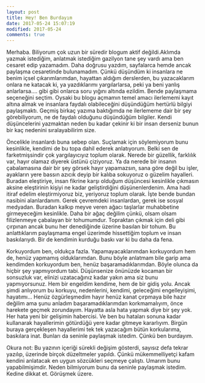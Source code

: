 ```yaml
---
layout: post
title: Hey! Ben Burdayım
date: 2017-05-24 15:07:19
modified: 2017-05-24
comments: true
---
```


Merhaba. Biliyorum çok uzun bir süredir blogum aktif değildi.Aklımda yazmak istediğim, anlatmak istediğim gazilyon tane şey vardı ama ben cesaret edip yazamadım. Daha doğrusu yazdım, sayfalarca hemde ancak paylaşma cesaretinde bulunamadım. Çünkü düşündüm ki insanlara ne benim içsel çıkarımlarımdan, hayattan aldığım derslerden, bu yazacaklarım onlara ne katacak ki, ya yazdıklarımı yargılarlarsa, peki ya beni yanlış anlarlarsa.... gibi gibi onlarca soru yığını altında ezildim. Bende paylaşmama seçeneğini seçtim. Oysaki bu blogu açmamın temel amacı ilerlememi kayıt altına almak ve insanlara faydalı olabileceğini düşündüğüm hertürlü bilgiyi paylaşmaktı. Geçmiş birkaç yazıma baktığımda ne ilerlememe dair bir şey görebiliyorum, ne de faydalı olduğunu düşündüğüm bilgiler. Kendi düşüncelerini yazmaktan neden bu kadar çekinir ki bir insan derseniz bunun bir kaç nedenini sıralayabilirim size.

  Öncelikle insanlardı buna sebep olan. Suçlamak için söylemiyorum bunu kesinlikle, kendimi de bu topa dahil ederek anlatıyorum. Belki sen de farketmişsindir çok yargılayıcıyız toplum olarak. Nerede bir güzellik, farklılık var, hayır olamaz diyerek üstünü çiziyoruz. Ya da nerede bir insanın çabalamasına dair bir şey görsek hayır yapamazsın, sana göre değil bu işler, ayakların yere bassın azıcık deyip bir kalıba sokuyoruz o güzelim hayalleri. Buradan eleştiriye, insan fikrine karşı olduğum düşüncesi kesinlikle çıkmasın aksine eleştirinin kişiyi ne kadar geliştirdiğini düşünenlerdenim. Ama hadi itiraf edelim eleştirmiyoruz biz, yeriyoruz toplum olarak. İşte bende bundan nasibini alanlardanım. Gerek çevremdeki insanlardan, gerek ise sosyal medyadan. Buradan kalkıp meyve veren ağacı taşlarlar muhabbetine girmeyeceğim kesinlikle. Daha bir ağaç değilim çünkü, olsam olsam filizlenmeye çabalayan bir tohumumdur. Topraktan çıkmak için deli gibi çırpınan ancak bunu her denediğinde üzerine basılan bir tohum. Bu anlattıklarım paylaşmama engel üzerimde hissettiğim toplum ve insan baskılarıydı. Bir de kendimin kurduğu baskı var ki bu daha da fena.

Korkuyordum ben, oldukça fazla. Yapamayacaklarımdan korkuyordum hem de, henüz yapmamış olduklarımdan. Bunu böyle anlatmam bile garip ama kendimden korkuyordum ben, henüz başaramadıklarımdan. Böyle olunca da hiçbir şey yapmıyordum tabi. Düşünsenize önünüzde kocaman bir sonsuzluk var, elinizi uzatacağınız kadar yakın ama siz bunu yapmıyorsunuz. Hem bir engeldim kendime, hem de bir gidiş yolu. Ancak şimdi anlıyorum bu korkuyu, nedenlerini, kendimi, geleceğimi engelleyişimi, hayatımı... Henüz özgürleşmedim hayır henüz kanat çırpmaya bile hazır değilim ama şunu anladım başaramadıklarımdan korkmamalıyım, önce harekete geçmek zorundayım. Hayatta asla hata yapmak diye bir şey yok. Her hata yeni bir gelişimin habercisi. Ve ben bu hataları sonuna kadar kullanarak hayallerimin götürdüğü yere kadar gitmeye kararlıyım. Birgün buraya gerçekleşen hayallerimi tek tek yazacağım bütün korkularıma, baskılara inat. Bunları da seninle paylaşmak istedim. Çünkü ben burdayım.

Okura not: Bu yazının içeriği sürekli değişim gösterdi, sayısız defa tekrar yazılıp, üzerinde birçok düzeltmeler yapıldı. Çünkü mükemmelliyetçi kafam kendini anlatacak en uygun sözcükleri seçmeye çalıştı. Umarım bunu yapabilmişimdir. Neden bilmiyorum bunu da seninle paylaşmak istedim. Kedine dikkat et. Görüşmek üzere.
